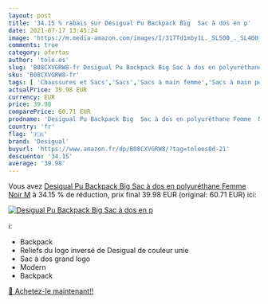```yaml
---
layout: post
title: '34.15 % rabais sur Desigual Pu Backpack Big  Sac à dos en p'
date: 2021-07-17 13:45:24
image: 'https://m.media-amazon.com/images/I/317Td1mby1L._SL500_._SL400_.jpg'
comments: true
category: ofertas
author: 'tole.es'
slug: 'B08CXVGRW8-fr Desigual Pu Backpack Big Sac à dos en polyuréthane Femme...'
sku: 'B08CXVGRW8-fr'
tags: [ 'Chaussures et Sacs','Sacs','Sacs à main femme','Sacs à main portés dos femme','desigual', ]
actualPrice: 39.98 EUR
currency: EUR
price: 39.98
comparePrice: 60.71 EUR
prodname: 'Desigual Pu Backpack Big  Sac à dos en polyuréthane Femme  Noir  M'
country: 'fr'
flag: '🇫🇷'
brand: 'Desigual'
buyurl: 'https://www.amazon.fr/dp/B08CXVGRW8/?tag=tolees0d-21'
descuento: '34.15'
average: '39.98'
---
```


Vous avez [Desigual Pu Backpack Big  Sac à dos en polyuréthane Femme  Noir  M](https://www.amazon.fr/dp/B08CXVGRW8/?tag=tolees0d-21)  à  34.15 % de réduction, prix final  39.98 EUR (original: 60.71 EUR) ici:

[![Desigual Pu Backpack Big  Sac à dos en p](https://m.media-amazon.com/images/I/317Td1mby1L._SL500_._SL400_.jpg)](https://www.amazon.fr/dp/B08CXVGRW8/?tag=tolees0d-21)

ℹ️:

- Backpack
- Reliefs du logo inversé de Desigual de couleur unie
- Sac à dos grand logo
- Modern
- Backpack

[🛒 Achetez-le maintenant!!](https://www.amazon.fr/dp/B08CXVGRW8/?tag=tolees0d-21)
